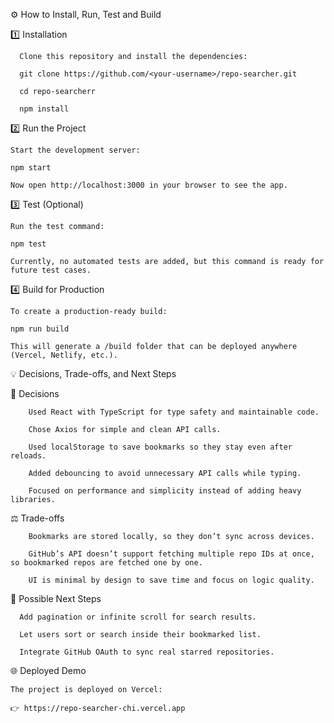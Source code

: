 ⚙️ How to Install, Run, Test and Build

1️⃣ Installation

      Clone this repository and install the dependencies:
      
      git clone https://github.com/<your-username>/repo-searcher.git
      
      cd repo-searcherr
      
      npm install

  
2️⃣ Run the Project

    Start the development server:
    
    npm start
    
    Now open http://localhost:3000 in your browser to see the app.

3️⃣ Test (Optional)

    Run the test command:
    
    npm test
    
    Currently, no automated tests are added, but this command is ready for future test cases.

4️⃣ Build for Production

    To create a production-ready build:
    
    npm run build
    
    This will generate a /build folder that can be deployed anywhere (Vercel, Netlify, etc.).

💡 Decisions, Trade-offs, and Next Steps

   🧠 Decisions
  
        Used React with TypeScript for type safety and maintainable code.
        
        Chose Axios for simple and clean API calls.
        
        Used localStorage to save bookmarks so they stay even after reloads.
        
        Added debouncing to avoid unnecessary API calls while typing.
        
        Focused on performance and simplicity instead of adding heavy libraries.
    
   ⚖️ Trade-offs
   
        Bookmarks are stored locally, so they don’t sync across devices.
        
        GitHub’s API doesn’t support fetching multiple repo IDs at once, so bookmarked repos are fetched one by one.
        
        UI is minimal by design to save time and focus on logic quality.

   🚀 Possible Next Steps
   
      Add pagination or infinite scroll for search results.
      
      Let users sort or search inside their bookmarked list.
      
      Integrate GitHub OAuth to sync real starred repositories.

   🌐 Deployed Demo
   
    The project is deployed on Vercel:
    
    👉 https://repo-searcher-chi.vercel.app
